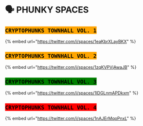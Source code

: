 # 🗣 PHUNKY SPACES

## <mark style="background-color:orange;">`CRYPTOPHUNKS TOWNHALL VOL. 1`</mark>

{% embed url="https://twitter.com/i/spaces/1eaKbrXLayBKX" %}

## <mark style="background-color:orange;">`CRYPTOPHUNKS TOWNHALL VOL. 2`</mark>

{% embed url="https://twitter.com/i/spaces/1zqKVPVjAwaJB" %}

## <mark style="background-color:green;">`CRYPTOPHUNKS TOWNHALL VOL. 3`</mark>

{% embed url="https://twitter.com/i/spaces/1lDGLnmAPDkxm" %}

## <mark style="background-color:red;">`CRYPTOPHUNKS TOWNHALL VOL. 4`</mark>

{% embed url="https://twitter.com/i/spaces/1nAJErMqoPnxL" %}
